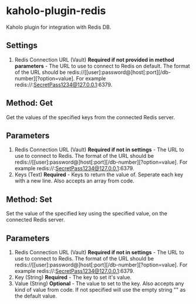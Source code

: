 # kaholo-plugin-redis
Kaholo plugin for integration with Redis DB.

##  Settings
1. Redis Connection URL (Vault) **Required if not provided in method parameters** - The URL to use to connect to Redis on default. The format of the URL should be redis://[[user]:password@]host[:port][/db-number][?option=value]. For example redis://:SecretPass1234@127.0.0.1:6379.

## Method: Get
Get the values of the specified keys from the connected Redis server.

## Parameters
1. Redis Connection URL (Vault) **Required if not in settings** - The URL to use to connect to Redis. The format of the URL should be redis://[[user]:password@]host[:port][/db-number][?option=value]. For example redis://:SecretPass1234@127.0.0.1:6379.
2. Keys (Text) **Required** - Keys to return the value of. Seperate each key with a new line. Also accepts an array from code.

## Method: Set
Set the value of the specified key using the specified value, on the connected Redis server.

## Parameters
1. Redis Connection URL (Vault) **Required if not in settings** - The URL to use to connect to Redis. The format of the URL should be redis://[[user]:password@]host[:port][/db-number][?option=value]. For example redis://:SecretPass1234@127.0.0.1:6379.
2. Key (String) **Required** - The key to set it's value.
3. Value (String) **Optional** - The value to set to the key. Also accepts any kind of value from code. If not specified will use the empty string "" as the default value.

